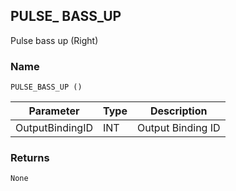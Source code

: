 ## PULSE\_  BASS\_UP

Pulse bass up (Right)


### Name

`PULSE_BASS_UP ()`


| Parameter       | Type | Description       |
| --------------- | ---- | ----------------- |
| OutputBindingID | INT  | Output Binding ID |



### Returns

`None`